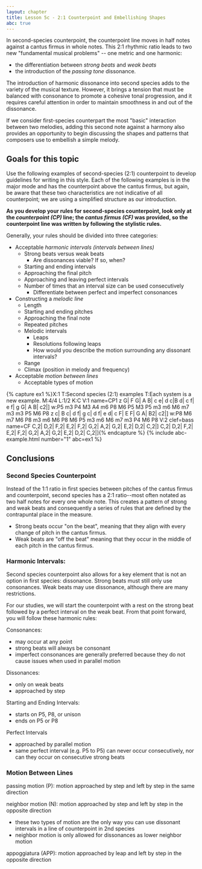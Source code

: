 ```yaml
---
layout: chapter
title: Lesson 5c - 2:1 Counterpoint and Embellishing Shapes
abc: true
---
```


In second-species counterpoint, the counterpoint line moves in half notes against a cantus firmus in whole notes. This 2:1 rhythmic ratio leads to two new "fundamental musical problems" -- one metric and one harmonic: 
- the differentiation between *strong beats* and *weak beats*
- the introduction of the *passing tone* dissonance. 

The introduction of harmonic dissonance into second species adds to the variety of the musical texture. However, it brings a tension that must be balanced with consonance to promote a cohesive tonal progression, and it requires careful attention in order to maintain smoothness in and out of the dissonance.

If we consider first-species counterpart the most "basic" interaction between two melodies, adding this second note against a harmony also provides an opportunity to begin discussing the shapes and patterns that composers use to embellish a simple melody.  

## Goals for this topic

Use the following examples of second-species (2:1) counterpoint to develop guidelines for writing in this style. Each of the following examples is in the major mode and has the counterpoint above the cantus firmus, but again, be aware that these two characteristics are not indicative of all counterpoint; we are using a simplified structure as our introduction.

**As you develop your rules for second-species counterpoint, look only at the *counterpoint (CP)* line; the *cantus firmus (CF)* was provided, so the counterpoint line was written by following the stylistic rules.**

Generally, your rules should be divided into three categories:
- Acceptable *harmonic intervals (intervals between lines)*
    - Strong beats versus weak beats
        - Are dissonances viable? If so, when?
    - Starting and ending intervals
    - Approaching the final pitch
    - Approaching and leaving perfect intervals
    - Number of times that an interval size can be used consecutively
        - Differentiate between perfect and imperfect consonances
- Constructing a *melodic line*
    - Length
    - Starting and ending pitches
    - Approaching the final note
    - Repeated pitches
    - Melodic intervals
        - Leaps
        - Resolutions following leaps
        - How would you describe the motion surrounding any dissonant intervals?
    - Range
    - Climax (position in melody and frequency)
- Acceptable *motion between lines*
    - Acceptable types of motion

{% capture ex1 %}X:1
T:Second species (2:1) examples
T:Each system is a new example.
M:4/4
L:1/2
K:C
V:1 name=CP1
z G| F G| A B| c e| d c|B d| c f| e f| g G| A B| c2|]
w:P5 m3 P4 M3 A4 m6 P8 M6 P5 M3 P5 m3 m6 M6 m7 m3 m3 P5 M6 P8
z c| B c| d f| g c| d f| e d| c F| E F| G A| B2| c2|]
w:P8 M6 m7 M6 P8 m3 m6 M6 P8 M6 P5 m3 m6 M6 m7 m3 P4 M6 P8
V:2 clef=bass name=CF
C,2| D,2| F,2| E,2| F,2| G,2| A,2| G,2| E,2| D,2| C,2|]
C,2| D,2| F,2| E,2| F,2| G,2| A,2| G,2| E,2| D,2| C,2|]{% endcapture %}
{% include abc-example.html number="1" abc=ex1 %}

## Conclusions

### Second Species Counterpoint

Instead of the 1:1 ratio in first species between pitches of the cantus firmus and counterpoint, second species has a 2:1 ratio--most often notated as two half notes for every one whole note. This creates a pattern of strong and weak beats and consequently a series of rules that are defined by the contrapuntal place in the measure.

- Strong beats occur "on the beat", meaning that they align with every change of pitch in the cantus firmus.
- Weak beats are "off the beat" meaning that they occur in the middle of each pitch in the cantus firmus.
  
### Harmonic Intervals:

Second species counterpoint also allows for a key element that is not an option in first species: dissonance. Strong beats must still only use consonances. Weak beats may use dissonance, although there are many restrictions.

For our studies, we will start the counterpoint with a rest on the strong beat followed by a perfect interval on the weak beat. From that point forward, you will follow these harmonic rules:

Consonances:
- may occur at any point
- strong beats will always be consonant
- imperfect consonances are generally preferred because they do not cause issues when used in parallel motion

Dissonances:
- only on weak beats
- approached by step

Starting and Ending Intervals:
- starts on P5, P8, or unison
- ends on P5 or P8

Perfect Intervals
- approached by parallel motion
- same perfect interval (e.g. P5 to P5) can never occur consecutively, nor can they occur on consecutive strong beats

### Motion Between Lines

passing motion (P): motion approached by step and left by step in the same direction

neighbor motion (N): motion approached by step and left by step in the opposite direction

- these two types of motion are the only way you can use dissonant intervals in a line of counterpoint in 2nd species
- neighbor motion is only allowed for dissonances as lower neighbor motion

appoggiatura (APP): motion approached by leap and left by step in the opposite direction